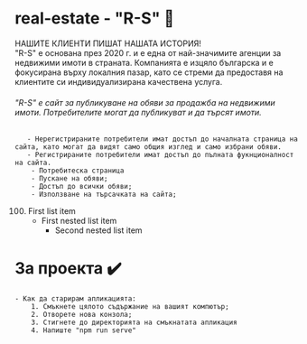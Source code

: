 # real-estate - "R-S" 🌆

НАШИТЕ КЛИЕНТИ ПИШАТ НАШАТА ИСТОРИЯ!  
"R-S" е основана през 2020 г. и е една от най-значимите агенции за недвижими имоти в страната. Компанията е изцяло българска и е фокусирана върху локалния пазар, като се стреми да предоставя на клиентите си индивидуализирана качествена услуга.

###### "R-S" е сайт за публикуване на обяви за продажба на недвижими имоти. Потребителите могат да публикуват и да търсят имоти.
       - Нерегистрираните потребители имат достъп до началната страница на сайта, като могат да видят само общия изглед и само избрани обяви.
       - Регистрираните потребители имат достъп до пълната фукнционалност на сайта.
        - Потребитеска страница
        - Пускане на обяви;
        - Достъп до всички обяви;
        - Използване на търсачката на сайта;


100. First list item
     - First nested list item
       - Second nested list item
 

# За проекта ✔️
    - Как да старирам апликацията:
        1. Смъкнете цялото съдържание на вашият компютър;
        2. Отворете нова конзола;
        3. Стигнете до директорията на смъкнатата апликация
        4. Напиште "npm run serve"